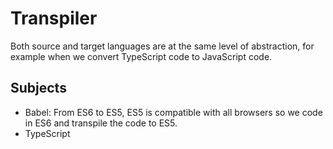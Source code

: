 # Transpiler

Both source and target languages are at the same level of abstraction, for example when we convert TypeScript code to JavaScript code.

## Subjects
- Babel: From ES6 to ES5, ES5 is compatible with all browsers so we code in ES6 and transpile the code to ES5.
- TypeScript